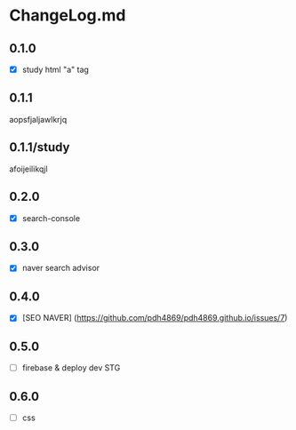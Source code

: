 # ChangeLog.md

## 0.1.0
- [x] study html "a" tag

## 0.1.1
aopsfjaljawlkrjq

## 0.1.1/study
afoijeilikqjl

## 0.2.0
- [x] search-console

## 0.3.0 
- [x] naver search advisor

## 0.4.0
- [x] [SEO NAVER] (https://github.com/pdh4869/pdh4869.github.io/issues/7)

## 0.5.0
- [ ] firebase & deploy dev STG

## 0.6.0
- [ ] css
